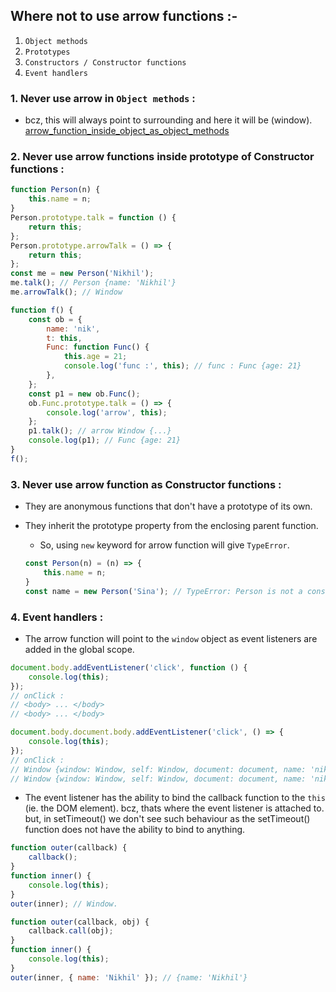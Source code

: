 ## Where not to use arrow functions :-

1. `Object methods`
2. `Prototypes`
3. `Constructors / Constructor functions`
4. `Event handlers`

### 1. Never use arrow in `Object methods` :

-   bcz, this will always point to surrounding and here it will be (window). [arrow_function_inside_object_as_object_methods](#arrow_bookmark)

### 2. Never use arrow functions inside prototype of Constructor functions :

```js
function Person(n) {
    this.name = n;
}
Person.prototype.talk = function () {
    return this;
};
Person.prototype.arrowTalk = () => {
    return this;
};
const me = new Person('Nikhil');
me.talk(); // Person {name: 'Nikhil'}
me.arrowTalk(); // Window
```

```js
function f() {
    const ob = {
        name: 'nik',
        t: this,
        Func: function Func() {
            this.age = 21;
            console.log('func :', this); // func : Func {age: 21}
        },
    };
    const p1 = new ob.Func();
    ob.Func.prototype.talk = () => {
        console.log('arrow', this);
    };
    p1.talk(); // arrow Window {...}
    console.log(p1); // Func {age: 21}
}
f();
```

### 3. Never use arrow function as Constructor functions :

-   They are anonymous functions that don't have a prototype of its own.
-   They inherit the prototype property from the enclosing parent function.

    -   So, using `new` keyword for arrow function will give `TypeError`.

    ```js
    const Person(n) = (n) => {
        this.name = n;
    }
    const name = new Person('Sina'); // TypeError: Person is not a constructor.
    ```

### 4. Event handlers :

-   The arrow function will point to the `window` object as event listeners are added in the global scope.

```js
document.body.addEventListener('click', function () {
    console.log(this);
});
// onClick :
// <body> ... </body>
// <body> ... </body>

document.body.document.body.addEventListener('click', () => {
    console.log(this);
});
// onClick :
// Window {window: Window, self: Window, document: document, name: 'nikhil', location: Location, …}
// Window {window: Window, self: Window, document: document, name: 'nikhil', location: Location, …}
```

-   The event listener has the ability to bind the callback function to the `this` (ie. the DOM element). bcz, thats where the event listener is attached to.
    but,
    in setTimeout() we don't see such behaviour as the setTimeout() function does not have the ability to bind to anything.

```js
function outer(callback) {
    callback();
}
function inner() {
    console.log(this);
}
outer(inner); // Window.
```

```js
function outer(callback, obj) {
    callback.call(obj);
}
function inner() {
    console.log(this);
}
outer(inner, { name: 'Nikhil' }); // {name: 'Nikhil'}
```
